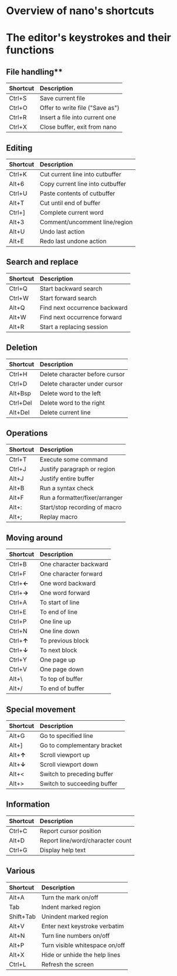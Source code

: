 Overview of nano's shortcuts      
=====================================

# The editor's keystrokes and their functions         

## File handling**

| Shortcut | Description |
|:--|:--|
| Ctrl+S | Save current file |
| Ctrl+O | Offer to write file ("Save as") |
| Ctrl+R | Insert a file into current one |
| Ctrl+X | Close buffer, exit from nano |
   
## **Editing**
 
| Shortcut | Description |
|:--|:--|
| Ctrl+K | Cut current line into cutbuffer |
| Alt+6 | Copy current line into cutbuffer |
| Ctrl+U | Paste contents of cutbuffer |
| Alt+T | Cut until end of buffer |
| Ctrl+\] | Complete current word |
| Alt+3 | Comment/uncomment line/region |
| Alt+U | Undo last action |
| Alt+E | Redo last undone action |
   
## **Search and replace**
 
| Shortcut | Description |
|:--|:--|
| Ctrl+Q | Start backward search |
| Ctrl+W | Start forward search |
| Alt+Q | Find next occurrence backward |
| Alt+W | Find next occurrence forward |
| Alt+R | Start a replacing session |
   
## Deletion
 
| Shortcut | Description |
|:--|:--|
| Ctrl+H | Delete character before cursor |      
| Ctrl+D | Delete character under cursor |
| Alt+Bsp | Delete word to the left |
| Ctrl+Del | Delete word to the right |
| Alt+Del | Delete current line |
  
## Operations

| Shortcut | Description |
|:--|:--|
| Ctrl+T | Execute some command |
| Ctrl+J | Justify paragraph or region |
| Alt+J | Justify entire buffer |
| Alt+B | Run a syntax check |
| Alt+F | Run a formatter/fixer/arranger |
| Alt+: | Start/stop recording of macro |
| Alt+; | Replay macro |

## Moving around

| Shortcut | Description |
|:--|:--|
| Ctrl+B | One character backward |
| Ctrl+F | One character forward |
| Ctrl+**←** | One word backward |
| Ctrl+**→** | One word forward |
| Ctrl+A | To start of line |
| Ctrl+E | To end of line |
| Ctrl+P | One line up |
| Ctrl+N | One line down |
| Ctrl+**↑** | To previous block |
| Ctrl+**↓** | To next block |
| Ctrl+Y | One page up |
| Ctrl+V | One page down |
| Alt+\\ | To top of buffer |
| Alt+/ | To end of buffer |
  
## Special movement

| Shortcut | Description |
|:--|:--|
| Alt+G | Go to specified line |
| Alt+\] | Go to complementary bracket |
| Alt+**↑** | Scroll viewport up |
| Alt+**↓** | Scroll viewport down |
| Alt+< | Switch to preceding buffer |
| Alt+> | Switch to succeeding buffer |
  
## Information

| Shortcut | Description |
|:--|:--|
| Ctrl+C | Report cursor position |
| Alt+D | Report line/word/character count |
| Ctrl+G | Display help text |
  
## Various

| Shortcut | Description |
|:--|:--|
| Alt+A | Turn the mark on/off |
| Tab | Indent marked region |
| Shift+Tab | Unindent marked region |
| Alt+V | Enter next keystroke verbatim |
| Alt+N | Turn line numbers on/off |
| Alt+P | Turn visible whitespace on/off |
| Alt+X | Hide or unhide the help lines |
| Ctrl+L | Refresh the screen |